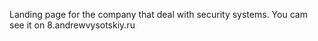 Landing page for the company that deal with security systems. You cam see it on 8.andrewvysotskiy.ru
